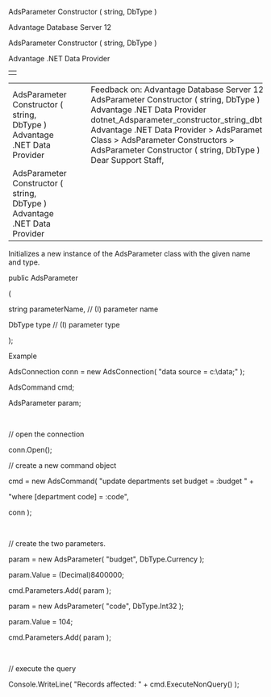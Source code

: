 AdsParameter Constructor ( string, DbType )




Advantage Database Server 12  

AdsParameter Constructor ( string, DbType )

Advantage .NET Data Provider

|  |
| --- |
|  |

|  |  |  |  |  |
| --- | --- | --- | --- | --- |
| AdsParameter Constructor ( string, DbType )  Advantage .NET Data Provider |  |  | Feedback on: Advantage Database Server 12 - AdsParameter Constructor ( string, DbType ) Advantage .NET Data Provider dotnet\_Adsparameter\_constructor\_string\_dbtype\_ Advantage .NET Data Provider > AdsParameter Class > AdsParameter Constructors > AdsParameter Constructor ( string, DbType ) / Dear Support Staff, |  |
| AdsParameter Constructor ( string, DbType )  Advantage .NET Data Provider |  |  |  |  |

Initializes a new instance of the AdsParameter class with the given name and type.

public AdsParameter

(

string parameterName, // (I) parameter name

DbType type // (I) parameter type

);

Example

AdsConnection conn = new AdsConnection( "data source = c:\\data;" );

AdsCommand cmd;

AdsParameter param;

 

// open the connection

conn.Open();

// create a new command object

cmd = new AdsCommand( "update departments set budget = :budget " +

"where [department code] = :code",

conn );

 

// create the two parameters.

param = new AdsParameter( "budget", DbType.Currency );

param.Value = (Decimal)8400000;

cmd.Parameters.Add( param );

param = new AdsParameter( "code", DbType.Int32 );

param.Value = 104;

cmd.Parameters.Add( param );

 

// execute the query

Console.WriteLine( "Records affected: " + cmd.ExecuteNonQuery() );